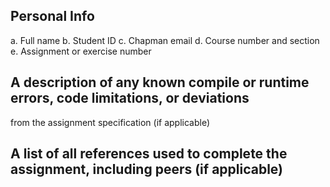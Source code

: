 ## Personal Info
a. Full	name
b. Student	ID
c. Chapman	email
d. Course	number	and	section
e. Assignment	or	exercise	number

## A	description	of	any	known	compile	or	runtime	errors,	code	limitations,	or	deviations
from	the	assignment	specification (if	applicable)
## A	list of	all	references	used	to	complete	the	assignment,	including	peers	(if	applicable)
